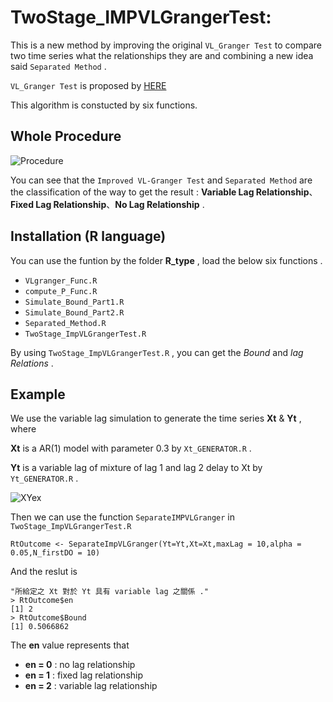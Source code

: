 # TwoStage_IMPVLGrangerTest:

This is a new method by improving the original  `VL_Granger Test` to compare two time series what the relationships they are and combining a new idea said `Separated Method` .

`VL_Granger Test` is proposed by [HERE](https://github.com/DarkEyes/VLTimeSeriesCausality "link")

This algorithm is constucted by six functions.

##  Whole Procedure 

![Procedure](https://i.meee.com.tw/6IjdzuE.png "proc")

You can see that the `Improved VL-Granger Test` and `Separated Method` are the classification of the way to get the result : **Variable Lag Relationship**、**Fixed Lag Relationship**、**No Lag Relationship** .

## Installation (R language)

You can use the funtion by the folder **R_type** , load the below six functions .
*  `VLgranger_Func.R`
*  `compute_P_Func.R`
*  `Simulate_Bound_Part1.R`
*  `Simulate_Bound_Part2.R`
*  `Separated_Method.R`
*  `TwoStage_ImpVLGrangerTest.R`

By using `TwoStage_ImpVLGrangerTest.R` , you can get the *Bound* and *lag Relations* .

## Example

We use the variable lag simulation to generate the time series **Xt** & **Yt** , where

**Xt** is a AR(1) model with parameter 0.3 by `Xt_GENERATOR.R`  .

**Yt** is a variable lag of mixture of lag 1 and lag 2 delay to Xt by `Yt_GENERATOR.R` .

![XYex](https://i.meee.com.tw/Pkra6Id.png "tsSIM")

Then we can use the function `SeparateIMPVLGranger` in `TwoStage_ImpVLGrangerTest.R`

```
RtOutcome <- SeparateImpVLGranger(Yt=Yt,Xt=Xt,maxLag = 10,alpha = 0.05,N_firstDO = 10)
```

And the reslut is

```
"所給定之 Xt 對於 Yt 具有 variable lag 之關係 ."
> RtOutcome$en
[1] 2
> RtOutcome$Bound
[1] 0.5066862
```

The **en** value represents that
* **en = 0** : no lag relationship
* **en = 1** : fixed lag relationship
* **en = 2** : variable lag relationship
